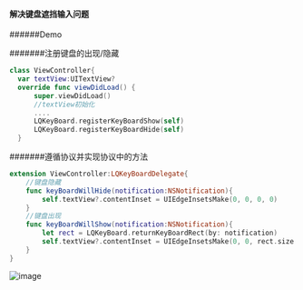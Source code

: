 #### 解决键盘遮挡输入问题

######Demo

#######注册键盘的出现/隐藏
```swift
class ViewController{
  var textView:UITextView?
  override func viewDidLoad() {
      super.viewDidLoad()
      //textView初始化
      ....
      LQKeyBoard.registerKeyBoardShow(self)
      LQKeyBoard.registerKeyBoardHide(self)
  }
```
#######遵循协议并实现协议中的方法
```swift
extension ViewController:LQKeyBoardDelegate{
    //键盘隐藏
    func keyBoardWillHide(notification:NSNotification){
        self.textView?.contentInset = UIEdgeInsetsMake(0, 0, 0, 0)
    }
    //键盘出现
    func keyBoardWillShow(notification:NSNotification){
        let rect = LQKeyBoard.returnKeyBoardRect(by: notification)
        self.textView?.contentInset = UIEdgeInsetsMake(0, 0, rect.size.height, 0)
    }
}
```

![image](https://github.com/Bassaln/files/blob/master/files.png)

